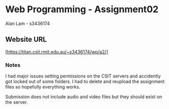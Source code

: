 
# Web Programming - Assignment02

Alan Lam - s3436174

## Website URL

[https://titan.csit.rmit.edu.au/~s3436174/wp/a2/]

### Notes

I had major issues setting permissions on the CSIT servers and accidently got locked out of some folders.
I had to delete and reupload the assignment files so hopefully everything works.

Submission does not include audio and video files but they should exist on the server.
